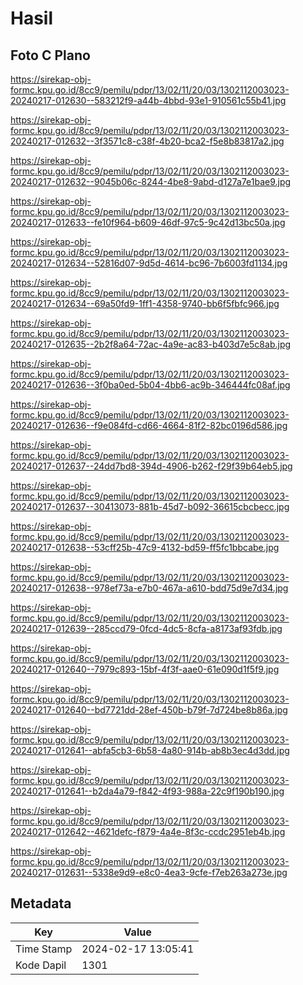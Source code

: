 # Hasil

## Foto C Plano

https://sirekap-obj-formc.kpu.go.id/8cc9/pemilu/pdpr/13/02/11/20/03/1302112003023-20240217-012630--583212f9-a44b-4bbd-93e1-910561c55b41.jpg

https://sirekap-obj-formc.kpu.go.id/8cc9/pemilu/pdpr/13/02/11/20/03/1302112003023-20240217-012632--3f3571c8-c38f-4b20-bca2-f5e8b83817a2.jpg

https://sirekap-obj-formc.kpu.go.id/8cc9/pemilu/pdpr/13/02/11/20/03/1302112003023-20240217-012632--9045b06c-8244-4be8-9abd-d127a7e1bae9.jpg

https://sirekap-obj-formc.kpu.go.id/8cc9/pemilu/pdpr/13/02/11/20/03/1302112003023-20240217-012633--fe10f964-b609-46df-97c5-9c42d13bc50a.jpg

https://sirekap-obj-formc.kpu.go.id/8cc9/pemilu/pdpr/13/02/11/20/03/1302112003023-20240217-012634--52816d07-9d5d-4614-bc96-7b6003fd1134.jpg

https://sirekap-obj-formc.kpu.go.id/8cc9/pemilu/pdpr/13/02/11/20/03/1302112003023-20240217-012634--69a50fd9-1ff1-4358-9740-bb6f5fbfc966.jpg

https://sirekap-obj-formc.kpu.go.id/8cc9/pemilu/pdpr/13/02/11/20/03/1302112003023-20240217-012635--2b2f8a64-72ac-4a9e-ac83-b403d7e5c8ab.jpg

https://sirekap-obj-formc.kpu.go.id/8cc9/pemilu/pdpr/13/02/11/20/03/1302112003023-20240217-012636--3f0ba0ed-5b04-4bb6-ac9b-346444fc08af.jpg

https://sirekap-obj-formc.kpu.go.id/8cc9/pemilu/pdpr/13/02/11/20/03/1302112003023-20240217-012636--f9e084fd-cd66-4664-81f2-82bc0196d586.jpg

https://sirekap-obj-formc.kpu.go.id/8cc9/pemilu/pdpr/13/02/11/20/03/1302112003023-20240217-012637--24dd7bd8-394d-4906-b262-f29f39b64eb5.jpg

https://sirekap-obj-formc.kpu.go.id/8cc9/pemilu/pdpr/13/02/11/20/03/1302112003023-20240217-012637--30413073-881b-45d7-b092-36615cbcbecc.jpg

https://sirekap-obj-formc.kpu.go.id/8cc9/pemilu/pdpr/13/02/11/20/03/1302112003023-20240217-012638--53cff25b-47c9-4132-bd59-ff5fc1bbcabe.jpg

https://sirekap-obj-formc.kpu.go.id/8cc9/pemilu/pdpr/13/02/11/20/03/1302112003023-20240217-012638--978ef73a-e7b0-467a-a610-bdd75d9e7d34.jpg

https://sirekap-obj-formc.kpu.go.id/8cc9/pemilu/pdpr/13/02/11/20/03/1302112003023-20240217-012639--285ccd79-0fcd-4dc5-8cfa-a8173af93fdb.jpg

https://sirekap-obj-formc.kpu.go.id/8cc9/pemilu/pdpr/13/02/11/20/03/1302112003023-20240217-012640--7979c893-15bf-4f3f-aae0-61e090d1f5f9.jpg

https://sirekap-obj-formc.kpu.go.id/8cc9/pemilu/pdpr/13/02/11/20/03/1302112003023-20240217-012640--bd7721dd-28ef-450b-b79f-7d724be8b86a.jpg

https://sirekap-obj-formc.kpu.go.id/8cc9/pemilu/pdpr/13/02/11/20/03/1302112003023-20240217-012641--abfa5cb3-6b58-4a80-914b-ab8b3ec4d3dd.jpg

https://sirekap-obj-formc.kpu.go.id/8cc9/pemilu/pdpr/13/02/11/20/03/1302112003023-20240217-012641--b2da4a79-f842-4f93-988a-22c9f190b190.jpg

https://sirekap-obj-formc.kpu.go.id/8cc9/pemilu/pdpr/13/02/11/20/03/1302112003023-20240217-012642--4621defc-f879-4a4e-8f3c-ccdc2951eb4b.jpg

https://sirekap-obj-formc.kpu.go.id/8cc9/pemilu/pdpr/13/02/11/20/03/1302112003023-20240217-012631--5338e9d9-e8c0-4ea3-9cfe-f7eb263a273e.jpg


## Metadata

| Key        | Value               |
| ---------- | ------------------- |
| Time Stamp | 2024-02-17 13:05:41 |
| Kode Dapil | 1301                |



